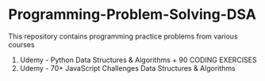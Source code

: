 # Programming-Problem-Solving-DSA
This repository contains programming practice problems from various courses

1. Udemy - Python Data Structures & Algorithms + 90 CODING EXERCISES  
2. Udemy - 70+ JavaScript Challenges Data Structures & Algorithms
